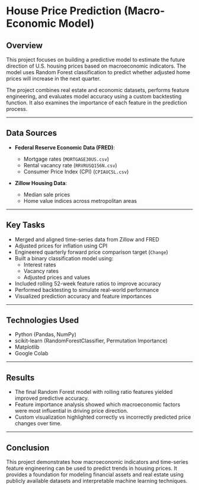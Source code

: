 # House Price Prediction (Macro-Economic Model)

## Overview

This project focuses on building a predictive model to estimate the future direction of U.S. housing prices based on macroeconomic indicators. The model uses Random Forest classification to predict whether adjusted home prices will increase in the next quarter.

The project combines real estate and economic datasets, performs feature engineering, and evaluates model accuracy using a custom backtesting function. It also examines the importance of each feature in the prediction process.

---

## Data Sources

- **Federal Reserve Economic Data (FRED)**:
  - Mortgage rates (`MORTGAGE30US.csv`)
  - Rental vacancy rate (`RRVRUSQ156N.csv`)
  - Consumer Price Index (CPI) (`CPIAUCSL.csv`)

- **Zillow Housing Data**:
  - Median sale prices
  - Home value indices across metropolitan areas

---

## Key Tasks

- Merged and aligned time-series data from Zillow and FRED
- Adjusted prices for inflation using CPI
- Engineered quarterly forward price comparison target (`Change`)
- Built a binary classification model using:
  - Interest rates
  - Vacancy rates
  - Adjusted prices and values
- Included rolling 52-week feature ratios to improve accuracy
- Performed backtesting to simulate real-world performance
- Visualized prediction accuracy and feature importances

---

## Technologies Used

- Python (Pandas, NumPy)
- scikit-learn (RandomForestClassifier, Permutation Importance)
- Matplotlib
- Google Colab

---

## Results

- The final Random Forest model with rolling ratio features yielded improved predictive accuracy.
- Feature importance analysis showed which macroeconomic factors were most influential in driving price direction.
- Custom visualization highlighted correctly vs incorrectly predicted price changes over time.

---

## Conclusion

This project demonstrates how macroeconomic indicators and time-series feature engineering can be used to predict trends in housing prices. It provides a foundation for modeling financial assets and real estate using publicly available datasets and interpretable machine learning techniques.
